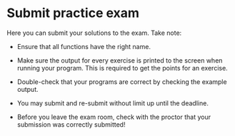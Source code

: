 # Submit practice exam

Here you can submit your solutions to the exam. Take note:

- Ensure that all functions have the right name.

- Make sure the output for every exercise is printed to the screen when running your program. This is required to get the points for an exercise.

- Double-check that your programs are correct by checking the example output.

- You may submit and re-submit without limit up until the deadline.

- Before you leave the exam room, check with the proctor that your submission was correctly submitted!
